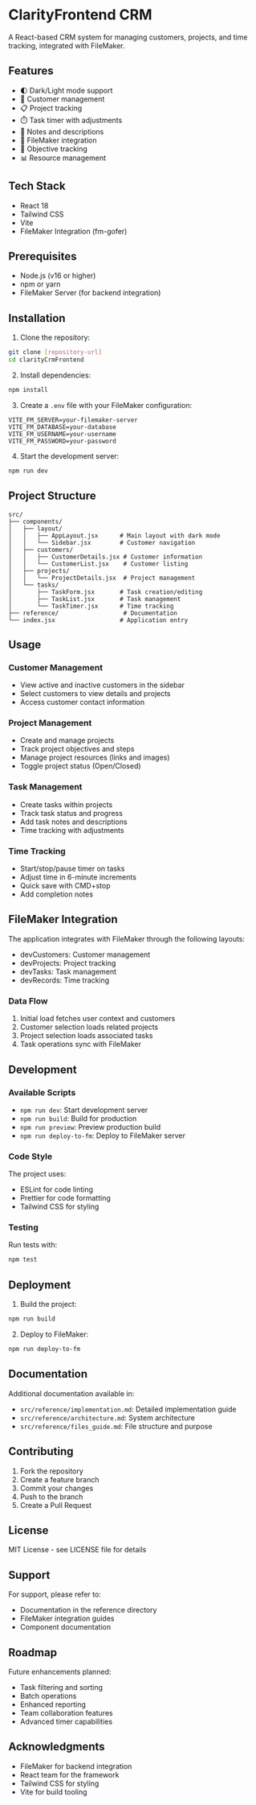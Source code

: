 # ClarityFrontend CRM

A React-based CRM system for managing customers, projects, and time tracking, integrated with FileMaker.

## Features

- 🌓 Dark/Light mode support
- 👥 Customer management
- 📋 Project tracking
- ⏱️ Task timer with adjustments
- 📝 Notes and descriptions
- 🔄 FileMaker integration
- 🎯 Objective tracking
- 📊 Resource management

## Tech Stack

- React 18
- Tailwind CSS
- Vite
- FileMaker Integration (fm-gofer)

## Prerequisites

- Node.js (v16 or higher)
- npm or yarn
- FileMaker Server (for backend integration)

## Installation

1. Clone the repository:
```bash
git clone [repository-url]
cd clarityCrmFrontend
```

2. Install dependencies:
```bash
npm install
```

3. Create a `.env` file with your FileMaker configuration:
```env
VITE_FM_SERVER=your-filemaker-server
VITE_FM_DATABASE=your-database
VITE_FM_USERNAME=your-username
VITE_FM_PASSWORD=your-password
```

4. Start the development server:
```bash
npm run dev
```

## Project Structure

```
src/
├── components/
│   ├── layout/
│   │   ├── AppLayout.jsx      # Main layout with dark mode
│   │   └── Sidebar.jsx        # Customer navigation
│   ├── customers/
│   │   ├── CustomerDetails.jsx # Customer information
│   │   └── CustomerList.jsx    # Customer listing
│   ├── projects/
│   │   └── ProjectDetails.jsx  # Project management
│   └── tasks/
│       ├── TaskForm.jsx       # Task creation/editing
│       ├── TaskList.jsx       # Task management
│       └── TaskTimer.jsx      # Time tracking
├── reference/                  # Documentation
└── index.jsx                  # Application entry
```

## Usage

### Customer Management
- View active and inactive customers in the sidebar
- Select customers to view details and projects
- Access customer contact information

### Project Management
- Create and manage projects
- Track project objectives and steps
- Manage project resources (links and images)
- Toggle project status (Open/Closed)

### Task Management
- Create tasks within projects
- Track task status and progress
- Add task notes and descriptions
- Time tracking with adjustments

### Time Tracking
- Start/stop/pause timer on tasks
- Adjust time in 6-minute increments
- Quick save with CMD+stop
- Add completion notes

## FileMaker Integration

The application integrates with FileMaker through the following layouts:
- devCustomers: Customer management
- devProjects: Project tracking
- devTasks: Task management
- devRecords: Time tracking

### Data Flow
1. Initial load fetches user context and customers
2. Customer selection loads related projects
3. Project selection loads associated tasks
4. Task operations sync with FileMaker

## Development

### Available Scripts

- `npm run dev`: Start development server
- `npm run build`: Build for production
- `npm run preview`: Preview production build
- `npm run deploy-to-fm`: Deploy to FileMaker server

### Code Style

The project uses:
- ESLint for code linting
- Prettier for code formatting
- Tailwind CSS for styling

### Testing

Run tests with:
```bash
npm test
```

## Deployment

1. Build the project:
```bash
npm run build
```

2. Deploy to FileMaker:
```bash
npm run deploy-to-fm
```

## Documentation

Additional documentation available in:
- `src/reference/implementation.md`: Detailed implementation guide
- `src/reference/architecture.md`: System architecture
- `src/reference/files_guide.md`: File structure and purpose

## Contributing

1. Fork the repository
2. Create a feature branch
3. Commit your changes
4. Push to the branch
5. Create a Pull Request

## License

MIT License - see LICENSE file for details

## Support

For support, please refer to:
- Documentation in the reference directory
- FileMaker integration guides
- Component documentation

## Roadmap

Future enhancements planned:
- Task filtering and sorting
- Batch operations
- Enhanced reporting
- Team collaboration features
- Advanced timer capabilities

## Acknowledgments

- FileMaker for backend integration
- React team for the framework
- Tailwind CSS for styling
- Vite for build tooling
